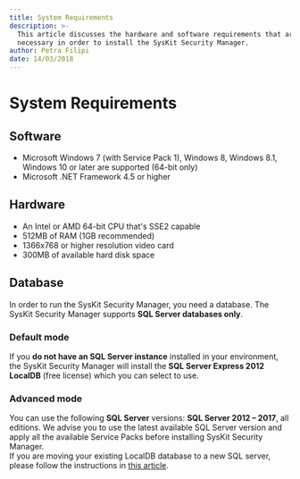```yaml
---
title: System Requirements
description: >-
  This article discusses the hardware and software requirements that are
  necessary in order to install the SysKit Security Manager.
author: Petra Filipi
date: 14/03/2018
---
```


# System Requirements

## Software

* Microsoft Windows 7 \(with Service Pack 1\), Windows 8, Windows 8.1, Windows 10 or later are supported \(64-bit only\)
* Microsoft .NET Framework 4.5 or higher

## Hardware

* An Intel or AMD 64-bit CPU that's SSE2 capable
* 512MB of RAM \(1GB recommended\)
* 1366x768 or higher resolution video card
* 300MB of available hard disk space

## Database

In order to run the SysKit Security Manager, you need a database. The SysKit Security Manager supports **SQL Server databases only**.

### Default mode

If you **do not have an SQL Server instance** installed in your environment, the SysKit Security Manager will install the **SQL Server Express 2012 LocalDB** \(free license\) which you can select to use.

### Advanced mode

You can use the following **SQL Server** versions: **SQL Server 2012 – 2017**, all editions. We advise you to use the latest available SQL Server version and apply all the available Service Packs before installing SysKit Security Manager.  
If you are moving your existing LocalDB database to a new SQL server, please follow the instructions in [this article](../how-to/move-localdb-to-new-server.md).

